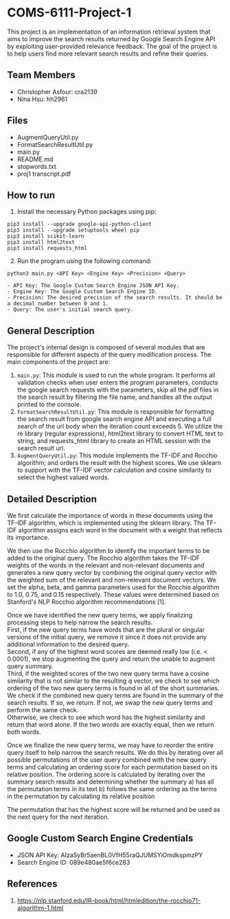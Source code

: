 # COMS-6111-Project-1

This project is an implementation of an information retrieval system that aims to improve the search results returned by Google Search Engine API by exploiting user-provided relevance feedback. The goal of the project is to help users find more relevant search results and refine their queries.

## Team Members
- Christopher Asfour: cra2139
- Nina Hsu: hh2961

## Files
- AugmentQueryUtil.py
- FormatSearchResultUtil.py
- main.py
- README.md
- stopwords.txt
- proj1 transcript.pdf

## How to run
1. Install the necessary Python packages using pip:
```
pip3 install --upgrade google-api-python-client
pip3 install --upgrade setuptools wheel pip
pip3 install scikit-learn
pip3 install html2text
pip3 install requests_html
```
2. Run the program using the following command:
```
python3 main.py <API Key> <Engine Key> <Precision> <Query>
```
    - API Key: The Google Custom Search Engine JSON API Key.
    - Engine Key: The Google Custom Search Engine ID.
    - Precision: The desired precision of the search results. It should be a decimal number between 0 and 1.
    - Query: The user's initial search query.

## General Description

The project's internal design is composed of several modules that are responsible for different aspects of the query modification process. The main components of the project are:

1. `main.py`: This module is used to run the whole program. It performs all validation checks when user enters the program parameters, conducts the google search requests with the parameters, skip all the pdf files in the search result by filtering the file name, and handles all the output printed to the console.
2. `FormatSearchResultUtil.py`: This module is responsible for formatting the search result from google search engine API and executing a full search of the url body when the iteration count exceeds 5. We utilize the re library (regular expressions), 
html2text library to convert HTML text to string, and requests_html library to create an HTML session with the search result url. 
3. `AugmentQueryUtil.py`: This module implements the TF-IDF and Rocchio algorithm; and orders the result with the highest scores. We use sklearn to support with the TF-IDF vector calculation and cosine similarity to select the highest valued words.

## Detailed Description

We first calculate the importance of words in these documents using the TF-IDF algorithm, which is implemented using the sklearn library. The TF-IDF algorithm assigns each word in the document with a weight that reflects its importance.

We then use the Rocchio algorithm to identify the important terms to be added to the original query. The Rocchio algorithm takes the TF-IDF weights of the words in the relevant and non-relevant documents and generates a new query vector by combining the original query vector with the weighted sum of the relevant and non-relevant document vectors. We set the alpha, beta, and gamma parameters used for the Rocchio algorithm to 1.0, 0.75, and 0.15 respectively. These values were determined based on Stanford's NLP Rocchio algorithm recommendations [1].  

Once we have identified the new query terms, we apply finalizing processing steps to help narrow the search results. <br />
First, if the new query terms have words that are the plural or singular versions of the initial query, we remove it since it does not provide any additional information to the desired query. <br />
Second, if any of the highest word scores are deemed really low (i.e. < 0.0001), we stop augmenting the query and return the unable
to augment query summary. <br />
Third, if the weighted scores of the two new query terms have a cosine similarity that is not similar to the resulting q vector, we check to see which ordering of the two new query terms is found in all of the short summaries. We check if the combined new query terms are found in the summary of the search results. If so, we return. If not, we swap the new query terms and perform the same check. <br />
Otherwise, we check to see which word has the highest similarity and return that word alone. If the two words are exactly equal, then we return both words. <br />

Once we finalize the new query terms, we may have to reorder the entire query itself to help narrow the search results. 
We do this by iterating over all possible permutations of the user query combined with the new query terms and calculating an ordering score for each permutation based on its relative position. 
The ordering score is calculated by iterating over the summary search results and determining whether the summary
    a) has all the permutation terms in its text
    b) follows the same ordering as the terms in the permutation by calculating its relative position

The permutation that has the highest score will be returned and be used as the next query for the next iteration. 


## Google Custom Search Engine Credentials
- JSON API Key: AIzaSyBr5aenBL0VfH55raQJUMSYiOmdkspmzPY
- Search Engine ID: 089e480ae5f6ce283


## References
1. https://nlp.stanford.edu/IR-book/html/htmledition/the-rocchio71-algorithm-1.html
